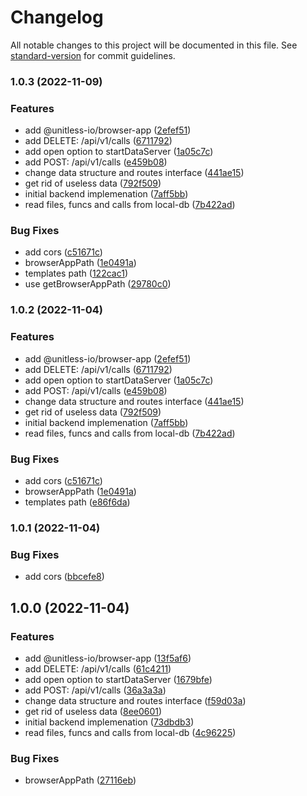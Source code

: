 # Changelog

All notable changes to this project will be documented in this file. See [standard-version](https://github.com/conventional-changelog/standard-version) for commit guidelines.

### 1.0.3 (2022-11-09)


### Features

* add @unitless-io/browser-app ([2efef51](https://github.com/unitless-io/data-server/commit/2efef5145c8fe1c972a4d0194fb52c3a80b15ab2))
* add DELETE: /api/v1/calls ([6711792](https://github.com/unitless-io/data-server/commit/67117920abbb448ef21430a5ddb24d8f15d1bcbf))
* add open option to startDataServer ([1a05c7c](https://github.com/unitless-io/data-server/commit/1a05c7cadaf4ee86ecf717f1609186e205355642))
* add POST: /api/v1/calls ([e459b08](https://github.com/unitless-io/data-server/commit/e459b08166fa816c5830b7c3ca4583fd9dcdea74))
* change data structure and routes interface ([441ae15](https://github.com/unitless-io/data-server/commit/441ae15509e0b0f8731e953e95d4976e2c20114c))
* get rid of useless data ([792f509](https://github.com/unitless-io/data-server/commit/792f5092c6a56237566a6eb37eb4305b4fff9665))
* initial backend implemenation ([7aff5bb](https://github.com/unitless-io/data-server/commit/7aff5bbf38b7deafda74d0e35c5ac399684b280e))
* read files, funcs and calls from local-db ([7b422ad](https://github.com/unitless-io/data-server/commit/7b422add698affbfa93e5ae8d39d74dc7667c0a2))


### Bug Fixes

* add cors ([c51671c](https://github.com/unitless-io/data-server/commit/c51671ca6a0de4c8dd85a4f31a78a2554e04d265))
* browserAppPath ([1e0491a](https://github.com/unitless-io/data-server/commit/1e0491a93732ed8fb1c0d18df9ea01a7ab72fc83))
* templates path ([122cac1](https://github.com/unitless-io/data-server/commit/122cac15e034cf04f882b8100eb87f8fecb1985c))
* use getBrowserAppPath ([29780c0](https://github.com/unitless-io/data-server/commit/29780c086477da78a7326f731ee54e2a4f2665df))

### 1.0.2 (2022-11-04)


### Features

* add @unitless-io/browser-app ([2efef51](https://github.com/unitless-io/data-server/commit/2efef5145c8fe1c972a4d0194fb52c3a80b15ab2))
* add DELETE: /api/v1/calls ([6711792](https://github.com/unitless-io/data-server/commit/67117920abbb448ef21430a5ddb24d8f15d1bcbf))
* add open option to startDataServer ([1a05c7c](https://github.com/unitless-io/data-server/commit/1a05c7cadaf4ee86ecf717f1609186e205355642))
* add POST: /api/v1/calls ([e459b08](https://github.com/unitless-io/data-server/commit/e459b08166fa816c5830b7c3ca4583fd9dcdea74))
* change data structure and routes interface ([441ae15](https://github.com/unitless-io/data-server/commit/441ae15509e0b0f8731e953e95d4976e2c20114c))
* get rid of useless data ([792f509](https://github.com/unitless-io/data-server/commit/792f5092c6a56237566a6eb37eb4305b4fff9665))
* initial backend implemenation ([7aff5bb](https://github.com/unitless-io/data-server/commit/7aff5bbf38b7deafda74d0e35c5ac399684b280e))
* read files, funcs and calls from local-db ([7b422ad](https://github.com/unitless-io/data-server/commit/7b422add698affbfa93e5ae8d39d74dc7667c0a2))


### Bug Fixes

* add cors ([c51671c](https://github.com/unitless-io/data-server/commit/c51671ca6a0de4c8dd85a4f31a78a2554e04d265))
* browserAppPath ([1e0491a](https://github.com/unitless-io/data-server/commit/1e0491a93732ed8fb1c0d18df9ea01a7ab72fc83))
* templates path ([e86f6da](https://github.com/unitless-io/data-server/commit/e86f6da2636f7e767850499793d55818c4a2f05c))

### 1.0.1 (2022-11-04)

### Bug Fixes

- add cors ([bbcefe8](https://github.com/unitless-io/data-server/commit/bbcefe82f15a1c5c522442197d03d42a7090b0c6))

## 1.0.0 (2022-11-04)

### Features

- add @unitless-io/browser-app ([13f5af6](https://github.com/unitless-io/data-server/commit/13f5af63dc3e55ba11712f5611e5ccc2aa8132e8))
- add DELETE: /api/v1/calls ([61c4211](https://github.com/unitless-io/data-server/commit/61c4211db4330829cb02d2139462ef99b1ea77b2))
- add open option to startDataServer ([1679bfe](https://github.com/unitless-io/data-server/commit/1679bfee7f29cb6550f64bd85ccc9f85ab24f0c2))
- add POST: /api/v1/calls ([36a3a3a](https://github.com/unitless-io/data-server/commit/36a3a3a7799c274fa2c966be7bb7aafc448d2d8c))
- change data structure and routes interface ([f59d03a](https://github.com/unitless-io/data-server/commit/f59d03a9d79bd78e45c1071ccb3ef2a9d0413a78))
- get rid of useless data ([8ee0601](https://github.com/unitless-io/data-server/commit/8ee060199ecf7e486b3b3fe8c06788a8afc38550))
- initial backend implemenation ([73dbdb3](https://github.com/unitless-io/data-server/commit/73dbdb3bc288dcdcbd5de7555b18cce4b1670660))
- read files, funcs and calls from local-db ([4c96225](https://github.com/unitless-io/data-server/commit/4c962257079527e582f4251ab53e61f615d76bd1))

### Bug Fixes

- browserAppPath ([27116eb](https://github.com/unitless-io/data-server/commit/27116eb9515dc05f908fa4737dfd806d5fb2a17a))
